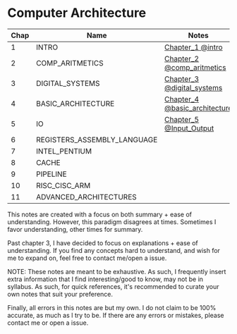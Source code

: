 # Computer Architecture

| Chap | Name | Notes |
|---|---|---|
| 1| INTRO | [Chapter_1 @intro](Chapter_1%20@intro.md)|
| 2| COMP_ARITMETICS | [Chapter_2 @comp_aritmetics](Chapter_2%20@comp_aritmetics.md)|
| 3| DIGITAL_SYSTEMS | [Chapter_3 @digital_systems](Chapter_3%20@digital_systems.md)|
| 4| BASIC_ARCHITECTURE | [Chapter_4 @basic_architecture](Chapter_4%20@basic_architecture.md)|
| 5| IO |[Chapter_5 @Input_Output](Chapter_5%20@Input_Output.md)|
| 6| REGISTERS_ASSEMBLY_LANGUAGE |  |
| 7| INTEL_PENTIUM |  |
| 8| CACHE |  |
| 9| PIPELINE |  |
|10| RISC_CISC_ARM |  |
|11| ADVANCED_ARCHITECTURES |  |

This notes are created with a focus on both summary + ease of understanding. However, this paradigm disagrees at times. Sometimes I favor understanding, other times for summary.

Past chapter 3, I have decided to focus on explanations + ease of understanding. If you find any concepts hard to understand, and wish for me to expand on, feel free to contact me/open a issue.

NOTE: These notes are meant to be exhaustive. As such, I frequently insert extra information that I find interesting/good to know, may not be in syllabus. As such, for quick references, it's recommended to curate your own notes that suit your preference.

Finally, all errors in this notes are but my own. I do not claim to be 100% accurate, as much as I try to be. If there are any errors or mistakes, please contact me or open a issue.